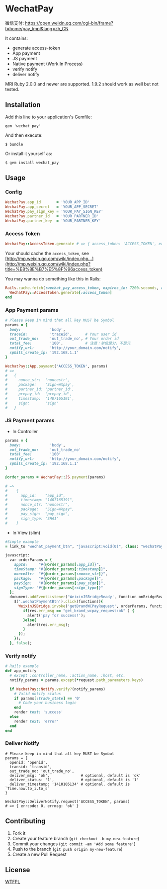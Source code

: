 # WechatPay

微信支付: https://open.weixin.qq.com/cgi-bin/frame?t=home/pay_tmpl&lang=zh_CN

It contains:

* generate access-token
* App payment
* JS payment
* Native payment (Work In Process)
* verify notify
* deliver notify

MRI Ruby 2.0.0 and newer are supported. 1.9.2 should work as well but not tested.

## Installation

Add this line to your application's Gemfile:

    gem 'wechat_pay'

And then execute:

    $ bundle

Or install it yourself as:

    $ gem install wechat_pay

## Usage

### Config

```ruby
WechatPay.app_id       = 'YOUR_APP_ID'
WechatPay.app_secret   = 'YOUR_APP_SECRET'
WechatPay.pay_sign_key = 'YOUR_PAY_SIGN_KEY'
WechatPay.partner_id   = 'YOUR_PARTNER_ID'
WechatPay.partner_key  = 'YOUR_PARTNER_KEY'
```

### Access Token

```ruby
WechatPay::AccessToken.generate # => { access_token: 'ACCESS_TOKEN', expires_in: 7200 }
```

Your should cache the `access_token`, see [http://mp.weixin.qq.com/wiki/index.php...](http://mp.weixin.qq.com/wiki/index.php?title=%E8%8E%B7%E5%8F%96access_token)

You may wanna do something like this in Rails:

```ruby
Rails.cache.fetch(:wechat_pay_access_token, expires_in: 7200.seconds, raw: true) do
  WechatPay::AccessToken.generate[:access_token]
end
```

### App Payment params

```ruby
# Please keep in mind that all key MUST be Symbol
params = {
  body:             'body',
  traceid:          'traceid',      # Your user id
  out_trade_no:     'out_trade_no', # Your order id
  total_fee:        '100',          # 注意：单位是分，不是元
  notify_url:       'http://your_domain.com/notify',
  spbill_create_ip: '192.168.1.1'
}

WechatPay::App.payment('ACCESS_TOKEN', params)
# =>
#   {
#     nonce_str:  'noncestr',
#     package:    'Sign=WXpay',
#     partner_id: 'partner_id',
#     prepay_id:  'prepay_id',
#     timestamp:  '1407165191',
#     sign:       'sign'
#   }
```

### JS Payment params

* In Controller

```ruby
params = {
  body:             'body',
  out_trade_no:     'out_trade_no'
  total_fee:        '100'
  notify_url:       'http://your_domain.com/notify',
  spbill_create_ip: '192.168.1.1'
}

@order_params = WechatPay::JS.payment(params)

# =>
#    {
#      app_id:    "app_id",
#      timestamp: "1407165191",
#      nonce_str: "noncestr",
#      package:   "Sign=WXpay",
#      pay_sign:  "pay_sign",
#      sign_type: 'SHA1'
#    }
```

* In View (slim)
```ruby
#Simple example
= link_to "wechat_payment_btn", "javascript:void(0)", class: "wechatPaymentBtn"

javascript:
  var orderParams = { 
    appId:     "#{@order_params[:app_id]}",
    timeStamp: "#{@order_params[:timestamp]}",
    nonceStr:  "#{@order_params[:nonce_str]}",
    package:   "#{@order_params[:package]}",
    paySign:   "#{@order_params[:pay_sign]}",
    signType: "#{@order_params[:sign_type]}"
  };
  document.addEventListener('WeixinJSBridgeReady', function onBridgeReady() {
    $('.wechatPaymentBtn').click(function(){
      WeixinJSBridge.invoke('getBrandWCPayRequest', orderParams, function(res){
        if(res.err_msg == "get_brand_wcpay_request:ok" ) {
          alert('pay for success!');
        }else{
          alert(res.err_msg);
        }
      });
    });
  }, false);
```

### Verify notify

```ruby
# Rails example
def app_notify
  # except :controller_name, :action_name, :host, etc.
  notify_params = params.except(*request.path_parameters.keys)

  if WechatPay::Notify.verify?(notify_params)
    # Valid notify status
    if params[:trade_state] == '0'
      # Code your business logic
    end
    render text: 'success'
  else
    render text: 'error'
  end
end
```

### Deliver Notify

```
# Please keep in mind that all key MUST be Symbol
params = {
  openid: 'openid',
  transid: 'transid',
  out_trade_no: 'out_trade_no',
  deliver_msg: 'ok',              # optional, default is 'ok'
  deliver_status: '1',            # optional, default is '1'
  deliver_timestamp: '1410105134' # optional, default is `Time.now.to_i.to_s`
}

WechatPay::DeliverNotify.request('ACCESS_TOKEN', params)
# => { errcode: 0, errmsg: 'ok' }
```

## Contributing

1. Fork it
2. Create your feature branch (`git checkout -b my-new-feature`)
3. Commit your changes (`git commit -am 'Add some feature'`)
4. Push to the branch (`git push origin my-new-feature`)
5. Create a new Pull Request

## License

[WTFPL](http://wtfpl.org)
